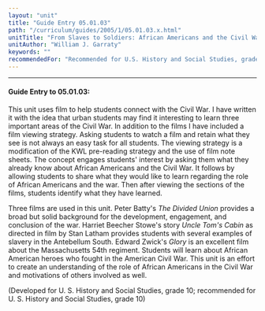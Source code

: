 ```yaml
---
layout: "unit"
title: "Guide Entry 05.01.03"
path: "/curriculum/guides/2005/1/05.01.03.x.html"
unitTitle: "From Slaves to Soldiers: African Americans and the Civil War"
unitAuthor: "William J. Garraty"
keywords: ""
recommendedFor: "Recommended for U.S. History and Social Studies, grade 10."
---
```

<body>
<hr/>
<h4>
Guide Entry to 05.01.03:
</h4>
<p>
This unit uses film to help students connect with the Civil War. I have written it with the idea that urban students may find it interesting to learn three important areas of the Civil War. In addition to the films I have included a film viewing strategy. Asking students to watch a film and retain what they see is not always an easy task for all students. The viewing strategy is a modification of the KWL pre-reading strategy and the use of film note sheets. The concept engages students' interest by asking them what they already know about African Americans and the Civil War. It follows by allowing students to share what they would like to learn regarding the role of African Americans and the war. Then after viewing the sections of the films, students identify what they have learned.
</p>
<p>
Three films are used in this unit. Peter Batty's
<i>
The Divided Union
</i>
provides a broad but solid background for the development, engagement, and conclusion of the war. Harriet Beecher Stowe's story
<i>
Uncle Tom's Cabin
</i>
as directed in film by Stan Latham provides students with several examples of slavery in the Antebellum South. Edward Zwick's
<i>
Glory
</i>
is an excellent film about the Massachusetts 54th regiment. Students will learn about African American heroes who fought in the American Civil War. This unit is an effort to create an understanding of the role of African Americans in the Civil War and motivations of others involved as well.
</p>
<p>
(Developed for U. S. History and Social Studies, grade 10; recommended for U. S. History and
Social Studies, grade 10)
</p>
</body>

